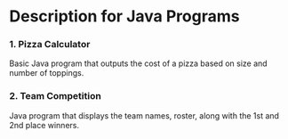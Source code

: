 # Description for Java Programs

  ### 1. Pizza Calculator
  Basic Java program that outputs the cost of a pizza based on size and number of toppings.
  
  ### 2. Team Competition
  Java program that displays the team names, roster, along with the 1st and 2nd place winners. 
  
